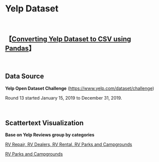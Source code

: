 # Yelp Dataset

<br>

## **【[Converting Yelp Dataset to CSV using Pandas](https://link.medium.com/0k0DEb3Qy1)】** 

<br>

## Data Source

**Yelp Open Dataset Challenge** (https://www.yelp.com/dataset/challenge)

Round 13 started January 15, 2019 to December 31, 2019.

<br>

## Scattertext Visualization

**Base on Yelp Reviews group by categories**

[RV Repair, RV Dealers, RV Rental, RV Parks and Campgrounds](http://gyhou.com/RV-Yelp-Reviews-Scattertext.html)

[RV Parks and Campgrounds](http://gyhou.com/RV-Parks-Campgrounds-Yelp-Scattertext.html)
